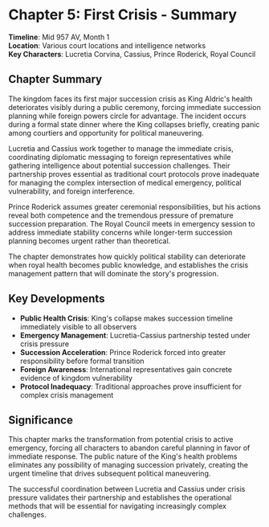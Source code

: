 # Chapter 5: First Crisis - Summary

**Timeline**: Mid 957 AV, Month 1  
**Location**: Various court locations and intelligence networks  
**Key Characters**: Lucretia Corvina, Cassius, Prince Roderick, Royal Council

## Chapter Summary

The kingdom faces its first major succession crisis as King Aldric's health deteriorates visibly during a public ceremony, forcing immediate succession planning while foreign powers circle for advantage. The incident occurs during a formal state dinner where the King collapses briefly, creating panic among courtiers and opportunity for political maneuvering.

Lucretia and Cassius work together to manage the immediate crisis, coordinating diplomatic messaging to foreign representatives while gathering intelligence about potential succession challenges. Their partnership proves essential as traditional court protocols prove inadequate for managing the complex intersection of medical emergency, political vulnerability, and foreign interference.

Prince Roderick assumes greater ceremonial responsibilities, but his actions reveal both competence and the tremendous pressure of premature succession preparation. The Royal Council meets in emergency session to address immediate stability concerns while longer-term succession planning becomes urgent rather than theoretical.

The chapter demonstrates how quickly political stability can deteriorate when royal health becomes public knowledge, and establishes the crisis management pattern that will dominate the story's progression.

## Key Developments

- **Public Health Crisis**: King's collapse makes succession timeline immediately visible to all observers
- **Emergency Management**: Lucretia-Cassius partnership tested under crisis pressure
- **Succession Acceleration**: Prince Roderick forced into greater responsibility before formal transition
- **Foreign Awareness**: International representatives gain concrete evidence of kingdom vulnerability
- **Protocol Inadequacy**: Traditional approaches prove insufficient for complex crisis management

## Significance

This chapter marks the transformation from potential crisis to active emergency, forcing all characters to abandon careful planning in favor of immediate response. The public nature of the King's health problems eliminates any possibility of managing succession privately, creating the urgent timeline that drives subsequent political maneuvering.

The successful coordination between Lucretia and Cassius under crisis pressure validates their partnership and establishes the operational methods that will be essential for navigating increasingly complex challenges.
